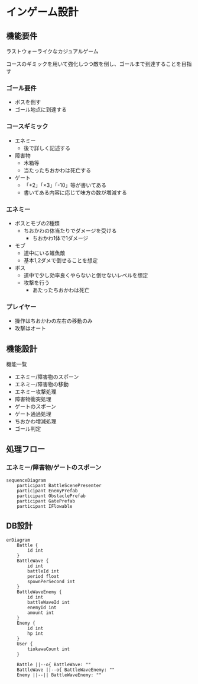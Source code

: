 ﻿# インゲーム設計

## 機能要件
ラストウォーライクなカジュアルゲーム

コースのギミックを用いて強化しつつ敵を倒し、ゴールまで到達することを目指す

### ゴール要件
* ボスを倒す
* ゴール地点に到達する

### コースギミック
* エネミー
  * 後で詳しく記述する
* 障害物
  * 木箱等
  * 当たったちおかわは死亡する
* ゲート
  * 「+2」「×3」「-10」等が書いてある
  * 書いてある内容に応じて味方の数が増減する

### エネミー
* ボスとモブの2種類
  * ちおかわの体当たりでダメージを受ける
    * ちおかわ1体で1ダメージ
* モブ
  * 道中にいる雑魚敵
  * 基本1,2ダメで倒せることを想定
* ボス
  * 道中で少し効率良くやらないと倒せないレベルを想定
  * 攻撃を行う
    * あたったちおかわは死亡

### プレイヤー
* 操作はちおかわの左右の移動のみ
* 攻撃はオート

## 機能設計
機能一覧
* エネミー/障害物のスポーン
* エネミー/障害物の移動
* エネミー攻撃処理
* 障害物衝突処理
* ゲートのスポーン
* ゲート通過処理
* ちおかわ増減処理
* ゴール判定

## 処理フロー
### エネミー/障害物/ゲートのスポーン
```mermaid
sequenceDiagram
    participant BattleScenePresenter
    participant EnemyPrefab
    participant ObstaclePrefab
    participant GatePrefab
    participant IFlowable
```

## DB設計
```mermaid
erDiagram
    Battle {
        id int
    }
    BattleWave {
        id int
        battleId int
        period float
        spownPerSecond int
    }
    BattleWaveEnemy {
        id int
        battleWaveId int
        enemyId int
        amount int
    }
    Enemy {
        id int
        hp int
    }
    User {
        tiokawaCount int
    }
    
    Battle ||--o{ BattleWave: ""
    BattleWave ||--o{ BattleWaveEnemy: ""
    Enemy ||--|| BattleWaveEnemy: ""
```